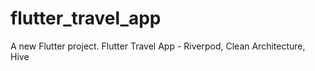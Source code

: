 # flutter_travel_app

A new Flutter project. Flutter Travel App - Riverpod, Clean Architecture, Hive
